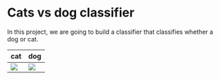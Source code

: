 # Cats vs dog classifier

In this project, we are going to build a classifier that classifies whether a dog or cat.


cat             | dog 
:---------------|----------
![ ](image/cat.0.jpg) | ![ ](image/dog.0.jpg)